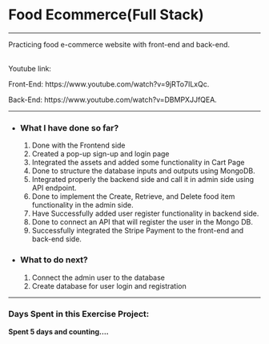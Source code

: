 <h1>Food Ecommerce(Full Stack)</h1>
<hr/>
<p>Practicing food e-commerce website with front-end and back-end.</p>
<br>
<p">Youtube link:</p>
<p>Front-End: https://www.youtube.com/watch?v=9jRTo7ILxQc.</p>
<p>Back-End: https://www.youtube.com/watch?v=DBMPXJJfQEA.</p>

<hr/>
<ul>
    <li><h3>What I have done so far?</h3></li>
    <ol type="1">
        <li>Done with the Frontend side</li>
        <li>Created a pop-up sign-up and login page</li>
        <li>Integrated the assets and added some functionality in Cart Page</li>
        <li>Done to structure the database inputs and outputs using MongoDB.</li>
        <li>Integrated properly the backend side and call it in admin side using API endpoint.</li>
        <li>Done to implement the Create, Retrieve, and Delete food item functionality in the admin side.</li>
        <li>Have Successfully added user register functionality in backend side.</li>
        <li>Done to connect an API that will register the user in the Mongo DB.</li>
        <li>Successfully integrated the Stripe Payment to the front-end and back-end side.</li>
    </ol>
    <li><h3>What to do next?</h3></li>
    <ol type="1">
        <li>Connect the admin user to the database</li>
        <li>Create database for user login and registration</li>
    </ol>
</ul>
<hr>
<h3>Days Spent in this Exercise Project:</h3>
<b>Spent 5 days and counting....</b>
